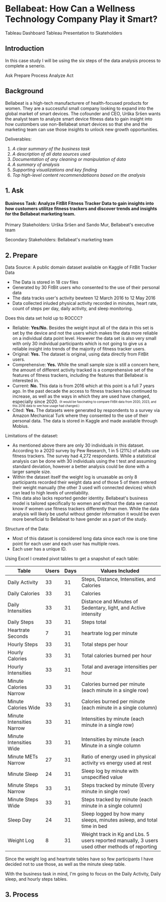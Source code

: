 # Bellabeat: How Can a Wellness Technology Company Play it Smart?

Tableau Dashboard
Tableau Presentation to Skateholders

## Introduction

In this case study I will be using the six steps of the data analysis process to complete a senerio. 

Ask
Prepare
Process
Analyze
Act

## Background

Bellabeat is a high-tech manufacturere of health-focused products for women. They are a successful small company looking to expand into the global market of smart devices. The cofounder and CEO, Urška Sršen wants the analyst team to analyze smart device fitness data to gain insight into how custombers use non-Bellabeat smart devices so that she and the marketing team can use those insights to unlock new growth opportunities. 

Deliverables:
1. *A clear summary of the business task*
2. *A description of all data sources used*
3. *Documentation of any cleaning or manipulation of data*
4. *A summary of analysis*
5. *Supporting visualizations and key finding*
6. *Top high-level content recommendatiaons based on the analysis*

## 1.  Ask

#### **Business Task: Analyze FitBit Fitness Tracker Data to gain insights into how customers utilitze fitness trackers and discover trends and insights for the Bellabeat marketing team.**

Primary Stakeholders: Urška Sršen and Sando Mur, Bellabeat's executive team

Secondary Stakeholders: Bellabeat's marketing team

## 2.  Prepare

Data Source: A public domain dataset available on Kaggle of FitBit Tracker Data
  - The Data is stored in 18 csv files
  - Generated by 30 FitBit users who consented to the use of their personal data
  - The data tracks user's activity bewteen 12 March 2016 to 12 May 2016
  - Data collected inluded physical activity recorded in minutes, heart rate, count of steps per day, daily activity, and sleep monitoring.
  
Does this data set hold up to ROCCC?
  - Reliable: **Yes/No.** Besides the weight input all of the data in this set is set by the device and not the users which makes the data more reliable on a individual data point level. However the data set is also very small with only 30 individual participants which is not going to give us a reliable insight into trends of the majority of fitness tracker users. 
  - Original: **Yes.** The dataset is original, using data directly from FitBit users. 
  - Comprehensive: **Yes.** While the small sample size is still a concern here, the amount of different activity tracked is a comprehensive set of the features of fitness trackers, including the features that Bellabeat is interested in. 
  - Current: **No.** This data is from 2016 which at this point is a full 7 years ago. In the past decade the access to fitness trackers has continued to increase, as well as the ways in which they are used have changed, especially since 2020. <sub><sup>(It would be fascinating to compare FitBit data from 2020, 2023, and this 2016 data to see how usage had changed.)</sup></sub>
  - Cited: **Yes.** The datasets were generated by respondents to a survey via Amazon Mechanical Turk where they consented to the use of their personal data. The data is stored in Kaggle and made available through Mobius.

Limitations of the dataset:
 - As mentioned above there are only 30 individuals in this dataset. According to a 2020 survey by Pew Research, 1 in 5 (21%) of adults use fitness trackers. The survey had 4,272 respondants. While a statistical analysis can be done with 30 individuals using the t test and assuming standard deviation, however a better analysis could be done with a larger sample size. 
- Within the dataset itself the weight log is unuasable as only 8 participants recorded their weight data and of those 5 of them entered their weight manually (the other 3 used wifi connected devices) which can lead to high levels of unreliability. 
- This data also lacks reported gender identity. Bellabeat's business model is tailored specifically to women and without the data we cannot know if women use fitness trackers differently than men. While the data analysis will likely be useful without gender information it would be even more beneficial to Bellabeat to have gender as a part of the study. 

Structure of the Data:
  - Most of this dataset is considered long data since each row is one time point for each user and each user has multiple rows.
  - Each user has a unique ID.

Using Excel I created pivot tables to get a snapshot of each table:

| Table | Users | Days | Values Included |
|-------|-------|------|-----------------|
| Daily Activity | 33 | 31 | Steps, Distance, Intensities, and Calories |
| Daily Calories | 33 | 31 | Calories |
| Daily Intensities | 33 | 31 | Distance and Minutes of Sedentary, light, and Active intensity |
| Daily Steps | 33 | 31 | Steps total |
| Heartrate Seconds | 7 | 31 | heartrate log per minute |
| Hourly Steps | 33 | 31 | Total steps per hour |
| Hourly Calories | 33 | 31 | Total calories burned per hour |
| Hourly Intensities | 33 | 31 | Total and average intensities per hour | 
| Minute Calories Narrow | 33 | 31 | Calories burned per minute (each minute in a single row) |
| Minute Calories Wide | 33 | 31 | Calories burned per minute (each minute in a single column) |
| Minute Intensities Narrow | 33| 31 | Intensities by minute (each minute in a single row) |
| Minute Intensities Wide | 33 | 31 | Intensities by minute (each Minute in a single column |
| Minute METs Narrow | 27 | 31 | Ratio of energy used in physical activity vs energy used at rest |
| Minute Sleep | 24 | 31 | Sleep log by minute with unspecified value |
| Minute Steps Narrow | 33 | 31 | Steps tracked by minute (Every minute in single row) |
| Minute Steps Wide | 33 | 31 | Steps tracked by minute (each minute in a single column) |
| Sleep Day | 24 | 31 | Sleep logged by how many sleeps, minutes asleep, and total time in bed |
| Weight Log| 8 | 31 | Weight track in Kg and Lbs. 5 users reported manually, 3 users used other methods of reporting |

Since the weight log and heartrate tables have so few participants I have decided not to use those, as well as the minute sleep table. 

With the business task in mind, I'm going to focus on the Daily Activity, Daily sleep, and hourly steps tables. 

## 3.  Process

